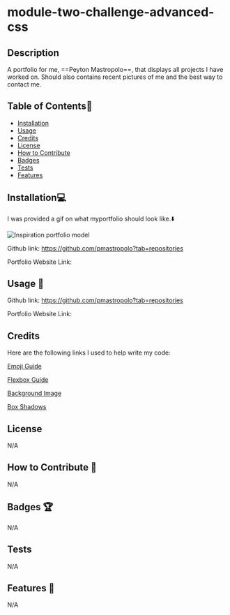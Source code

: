 # module-two-challenge-advanced-css

## Description

A portfolio for me, ==Peyton Mastropolo==, that displays all projects I have worked on. Should also contains recent pictures of me and the best way to contact me.

## Table of Contents:file_folder:
- [Installation](#installation)
- [Usage](#usage)
- [Credits](#credits)
- [License](#license)
- [How to Contribute](#How-to-Contribute)
- [Badges](#Badges)
- [Tests](#Tests)
- [Features](#Features)

## Installation:computer:

I was provided a gif on what myportfolio should look like.:arrow_down: 

![Inspiration portfolio model](C:\Users\amyhy\challprojects\module-two-challenge-advanced-css\assets\Images\02-advanced-css-homework-demo.gif)

Github link: https://github.com/pmastropolo?tab=repositories

Portfolio Website Link:

## Usage :open_file_folder:

Github link: https://github.com/pmastropolo?tab=repositories

Portfolio Website Link:


## Credits

Here are the following links I used to help write my code: 

[Emoji Guide](https://www.w3schools.com/charsets/ref_emoji.asp)

[Flexbox Guide](https://www.youtube.com/watch?v=u044iM9xsWU)

[Background Image](https://www.w3schools.com/html/html_images_background.asp)

[Box Shadows](https://www.w3schools.com/css/css3_shadows_box.asp)

## License

N/A

## How to Contribute :tada:

N/A

## Badges :trophy:

N/A

## Tests

N/A

## Features :sparkler:

N/A
